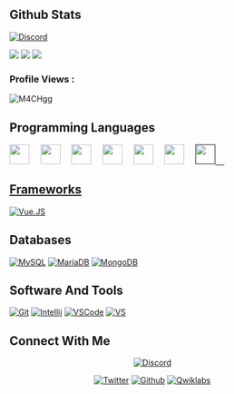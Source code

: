 ## Github Stats

<a href="https://discord.gg/2mf8yZXaEC"><img alt="Discord" src="https://img.shields.io/discord/930889721826132060?label=Discord&logo=Discord"></a>

<img src="https://github-readme-stats.vercel.app/api?username=M4CHgg&&show_icons=true&count_private=true&theme=github_dark">
<img src="https://github-readme-streak-stats.herokuapp.com/?user=M4CHgg&theme=dark&background=0d1117&date_format=M%20j%5B%2C%20Y%5D"/>
<img src="https://github-readme-stats.vercel.app/api/top-langs/?username=M4CHgg&layout=compact&theme=github_dark"/>
<p align="right"> <h3>Profile Views :</h3> <img src="https://komarev.com/ghpvc/?username=M4CHgg&label=Profile%20views&color=020202&style=flat"
    alt="M4CHgg" />

  </p>


## Programming Languages

<p>
    <img src="https://cdn.jsdelivr.net/gh/devicons/devicon@latest/icons/css3/css3-original.svg" width="35px">&nbsp;&nbsp;&nbsp;&nbsp;
    <img src="https://cdn.jsdelivr.net/gh/devicons/devicon@latest/icons/html5/html5-original.svg" width="35px">&nbsp;&nbsp;&nbsp;&nbsp;
    <img src="https://cdn.jsdelivr.net/gh/devicons/devicon@latest/icons/lua/lua-original.svg" width="35px">&nbsp;&nbsp;&nbsp;&nbsp;
    <img src="https://cdn.jsdelivr.net/gh/devicons/devicon@latest/icons/javascript/javascript-original.svg" width="35px">&nbsp;&nbsp;&nbsp;&nbsp;
    <img src="https://cdn.jsdelivr.net/gh/devicons/devicon@latest/icons/php/php-original.svg" width="35px">&nbsp;&nbsp;&nbsp;&nbsp;
    <img src="https://cdn.jsdelivr.net/gh/devicons/devicon@latest/icons/csharp/csharp-original.svg" width="35px">&nbsp;&nbsp;&nbsp;&nbsp;
    <a href=""><img src="https://cdn.jsdelivr.net/gh/devicons/devicon@latest/icons/cplusplus/cplusplus-original.svg" width="35px">&nbsp;&nbsp;&nbsp;&nbsp;

</p>

## Frameworks
<p>
   <a href="#"><img alt="Vue.JS" src="https://img.shields.io/badge/Vue.js-4FC08D.svg?logo=vue.js&logoColor=white"></a>
</p>

## Databases

<p>
    <a href="#"><img alt="MySQL" src="https://img.shields.io/badge/MySQL-FB542B?logo=mysql&logoColor=black"></a>
    <a href="#"><img alt="MariaDB" src="https://img.shields.io/badge/MariaDB-003545?logo=mariadb&logoColor=black"></a>
    <a href="#"><img alt="MongoDB" src="https://img.shields.io/badge/MongoDB%20-%020202.svg?logo=mongodb&logoColor=black"></a>
</p> 

## Software And Tools
<p>
  <a href="#"><img alt="Git" src="https://img.shields.io/badge/Git%20-%23F05033.svg?logo=git&logoColor=white"></a>
	<a href="#"><img alt="Intellij" src="https://img.shields.io/badge/IntelliJ&nbsp;IDEA-000000.svg?logo=intellij-idea&logoColor=white"></a>
	<a href="#"><img alt="VSCode" src="https://img.shields.io/badge/VS_Code-007ACC?logo=visualstudiocode&logoColor=black"></a>
	<a href="#"><img alt="VS" src="https://img.shields.io/badge/Visual_Studio-5C2D91?logo=visualstudio&logoColor=black"></a>
</p>

## Connect With Me


<p align="center">
  <a href="https://discord.gg/"><img alt="Discord" title="M4CH's Discord" src="https://img.shields.io/badge/M4CH%230004-%237289DA.svg?style=for-the-badge&logo=discord&logoColor=white"></a>
 </p>
 <p align="center">
  <a href="https://twitter.com/M4CHgg"><img alt="Twitter" title="M4CH Twitter" src="https://img.shields.io/badge/Twitter-1DA1F2?style=for-the-badge&logo=twitter&logoColor=white"></a>
  <a href="https://github.com/M4CHgg"><img alt="Github" title="M4CH Github" src="https://img.shields.io/badge/GitHub-100000?style=for-the-badge&logo=github&logoColor=white"></a>
  <a href="https://www.eeroleplay.net"><img alt="Qwiklabs" title="EE Roleplay" src="https://img.shields.io/badge/EERP-0077B5?style=for-the-badge&logo=microsoftedge&logoColor=white"></a>
</p>
